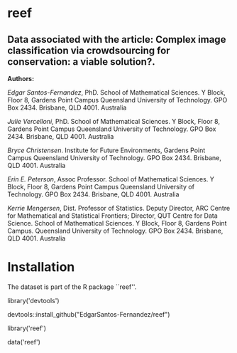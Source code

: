 # reef


## Data associated with the article: Complex image classification via crowdsourcing for conservation: a viable solution?.

__Authors:__

*Edgar Santos-Fernandez*, PhD. School of Mathematical Sciences. Y Block, Floor 8, Gardens Point Campus
Queensland University of Technology. GPO Box 2434. Brisbane, QLD 4001. Australia

*Julie Vercelloni*, PhD. School of Mathematical Sciences. Y Block, Floor 8, Gardens Point Campus
Queensland University of Technology. GPO Box 2434. Brisbane, QLD 4001. Australia


*Bryce Christensen*. Institute for Future Environments, Gardens Point Campus
Queensland University of Technology. GPO Box 2434. Brisbane, QLD 4001. Australia

*Erin E. Peterson*, Assoc Professor. School of Mathematical Sciences. Y Block, Floor 8, Gardens Point Campus
Queensland University of Technology. GPO Box 2434. Brisbane, QLD 4001. Australia


*Kerrie Mengersen*, Dist. Professor of Statistics. Deputy Director, ARC Centre for Mathematical and Statistical Frontiers;
Director, QUT Centre for Data Science. School of Mathematical Sciences. Y Block, Floor 8, Gardens Point Campus.
Queensland University of Technology. GPO Box 2434. Brisbane, QLD 4001. Australia



# Installation 

The dataset is part of the R package ``reef''.

library('devtools')

devtools::install_github("EdgarSantos-Fernandez/reef")

library('reef')

data('reef')

